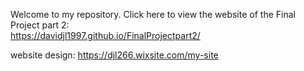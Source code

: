 Welcome to my repository. Click here to view the website 
of the Final Project part 2:  
https://davidjl1997.github.io/FinalProjectpart2/

website design: https://djl266.wixsite.com/my-site